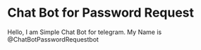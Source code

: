# Chat Bot for Password Request
Hello, I am Simple Chat Bot for telegram. My Name is @ChatBotPasswordRequestbot